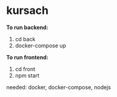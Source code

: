 # kursach
**To run backend:**
1. cd back
2. docker-compose up

**To run frontend:**
1. cd front
2. npm start


needed: docker, docker-compose, nodejs
